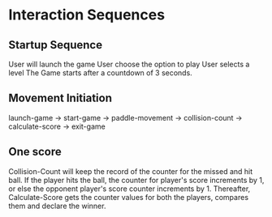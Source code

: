 # Interaction Sequences

## Startup Sequence

User will launch the game
User choose the option to play
User selects a level
The Game starts after a countdown of 3 seconds.

## Movement Initiation

launch-game ->
start-game ->
paddle-movement ->
collision-count ->
calculate-score ->
exit-game

## One score

Collision-Count will keep the record of the counter for the missed and
hit ball.
If the player hits the ball, the counter for player's score increments by 1,
or else the opponent player's score counter increments by 1.
Thereafter, Calculate-Score gets the counter values for both the players,
compares them and declare the winner.
